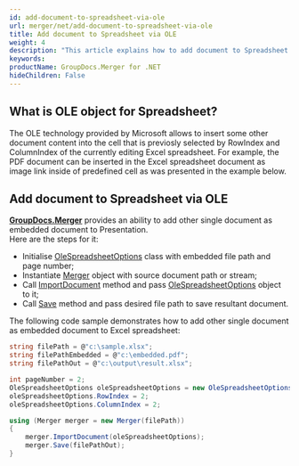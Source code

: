 ```yaml
---
id: add-document-to-spreadsheet-via-ole
url: merger/net/add-document-to-spreadsheet-via-ole
title: Add document to Spreadsheet via OLE
weight: 4
description: "This article explains how to add document to Spreadsheet via OLE with GroupDocs.Merger within your .NET applications."
keywords: 
productName: GroupDocs.Merger for .NET
hideChildren: False
---
```

## What is OLE object for Spreadsheet?

The OLE technology provided by Microsoft allows to insert some other document content into the cell that is previosly selected by RowIndex and ColumnIndex of the currently editing Excel spreadsheet. For example, the PDF document can be inserted in the Excel spreadsheet document as image link inside of predefined cell as was presented in the example below.

## Add document to Spreadsheet via OLE

**[GroupDocs.Merger](https://products.groupdocs.com/merger/net)** provides an ability to add other single document as embedded document to Presentation.   
Here are the steps for it:

*   Initialise [OleSpreadsheetOptions](https://apireference.groupdocs.com/net/merger/groupdocs.merger.domain.options/olespreadsheetoptions) class with embedded file path and page number;
*   Instantiate [Merger](https://apireference.groupdocs.com/net/merger/groupdocs.merger/merger) object with source document path or stream;
*   Call [ImportDocument](https://apireference.groupdocs.com/net/merger/groupdocs.merger/merger/methods/importdocument) method and pass [OleSpreadsheetOptions](https://apireference.groupdocs.com/net/merger/groupdocs.merger.domain.options/olespreadsheetoptions) object to it;
*   Call [Save](https://apireference.groupdocs.com/net/merger/groupdocs.merger.merger/save/methods/1) method and pass desired file path to save resultant document.

The following code sample demonstrates how to add other single document as embedded document to Excel spreadsheet:

```csharp
string filePath = @"c:\sample.xlsx";
string filePathEmbedded = @"c:\embedded.pdf";
string filePathOut = @"c:\output\result.xlsx";

int pageNumber = 2;
OleSpreadsheetOptions oleSpreadsheetOptions = new OleSpreadsheetOptions(filePathEmbedded, pageNumber);
oleSpreadsheetOptions.RowIndex = 2;
oleSpreadsheetOptions.ColumnIndex = 2;

using (Merger merger = new Merger(filePath))
{
    merger.ImportDocument(oleSpreadsheetOptions);
    merger.Save(filePathOut);
}

```
